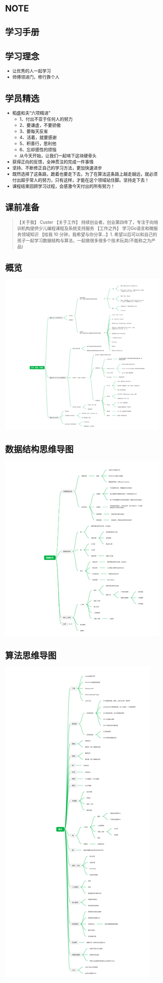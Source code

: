 # NOTE

# 学习手册

# 学习理念
- 让优秀的人一起学习
- 师傅领进门，修行靠个人

# 学员精选

- 稻盛和夫“六项精进”
  - 1、付出不亚于任何人的努力
  - 2、要谦虚，不要骄傲
  - 3、要每天反省
  - 4、活着，就要感谢
  - 5、积善行，思利他
  - 6、忘却感性的烦恼
  - 从今天开始，让我们一起啃下这块硬骨头
- 获得正向的反馈，全神贯注的完成一件事情
- 坚持、不断修正自己的学习方法，更加快速进步
- 既然选择了这条路，跪着也要走下去，为了在算法这条路上越走越远，就必须付出超乎常人的努力，只有这样，才能在这个领域站住脚。坚持走下去！
- 课程结束回顾学习过程，会感激今天付出的所有努力！

# 课前准备
> 【关于我】      Custer
> 【关于工作】  持续创业者，创业第四年了，专注于向培训机构提供少儿编程课程及系统支持服务
> 【工作之外】  学习Go语言和微服务领域知识
> 【给我 10 分钟，我希望与你分享…】1. 希望以后可以和自己的孩子一起学习数据结构与算法，一起做很多很多个技术玩具(不能称之为产品)

# 概览
![](./概览.png)

# 数据结构思维导图
![](./数据结构.png)

# 算法思维导图
![](./算法.png)
